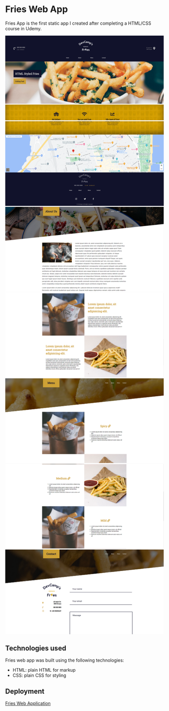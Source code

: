 # Fries Web App

Fries App is the first static app I created after completing a HTML/CSS course in Udemy.

![Main page](./images/app/Main%20Page.png)
![Main page 2](./images/app/Main%20Page%202.png)
![About](./images/app/About.png)
![About 2](./images/app/About%202.png)
![Menu](./images/app/Menu.png)
![Menu 2](./images/app/Menu%202.png)
![Contact](./images/app/Contact.png)

## Technologies used

Fries web app was built using the following technologies:

- HTML: plain HTML for markup
- CSS: plain CSS for styling

## Deployment

[Fries Web Application](https://stanimir-p.github.io/Snake-React/)